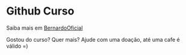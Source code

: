 # Github Curso

Saiba mais em [BernardoOficial](https://github.com/BernardoOficial)

Gostou do curso? Quer mais? Ajude com uma doação, até uma cafe é válido =)
